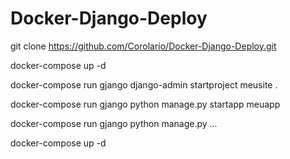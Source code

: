 # Docker-Django-Deploy

git clone https://github.com/Corolario/Docker-Django-Deploy.git

docker-compose up -d

docker-compose run gjango django-admin startproject meusite .

docker-compose run gjango python manage.py startapp meuapp

docker-compose run gjango python manage.py ...

docker-compose up -d
